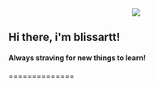 
<div id="header" align="center">
  <img src="https://external-content.duckduckgo.com/iu/?u=https%3A%2F%2Fi.scdn.co%2Fimage%2Fab67616d0000b273047629405a3cd59441fbdc06&f=1&nofb=1&ipt=d925a5e18ee885ce2e55f85251389c5f49548ca7045a95ae82b595427c0ce298&ipo=images"/>
</div>



## Hi there, i'm blissartt!
#### Always straving for new things to learn!
==============


<!--
**blissartt/blissartt** is a ✨ _special_ ✨ repository because its `README.md` (this file) appears on your GitHub profile.
-->
